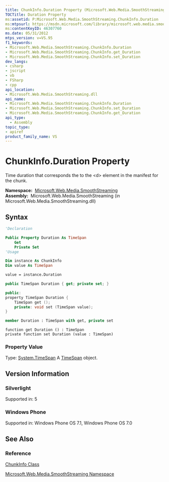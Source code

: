 ```yaml
---
title: ChunkInfo.Duration Property (Microsoft.Web.Media.SmoothStreaming)
TOCTitle: Duration Property
ms:assetid: P:Microsoft.Web.Media.SmoothStreaming.ChunkInfo.Duration
ms:mtpsurl: https://msdn.microsoft.com/library/microsoft.web.media.smoothstreaming.chunkinfo.duration(v=VS.95)
ms:contentKeyID: 46307760
ms.date: 05/31/2012
mtps_version: v=VS.95
f1_keywords:
- Microsoft.Web.Media.SmoothStreaming.ChunkInfo.Duration
- Microsoft.Web.Media.SmoothStreaming.ChunkInfo.get_Duration
- Microsoft.Web.Media.SmoothStreaming.ChunkInfo.set_Duration
dev_langs:
- csharp
- jscript
- vb
- FSharp
- cpp
api_location:
- Microsoft.Web.Media.SmoothStreaming.dll
api_name:
- Microsoft.Web.Media.SmoothStreaming.ChunkInfo.Duration
- Microsoft.Web.Media.SmoothStreaming.ChunkInfo.set_Duration
- Microsoft.Web.Media.SmoothStreaming.ChunkInfo.get_Duration
api_type:
  - Assembly
topic_type:
- apiref
product_family_name: VS
---
```


# ChunkInfo.Duration Property

Time duration that corresponds the to the \<d\> element in the manifest for the chunk.

**Namespace:**  [Microsoft.Web.Media.SmoothStreaming](microsoft-web-media-smoothstreaming-namespace_1.md)  
**Assembly:**  Microsoft.Web.Media.SmoothStreaming (in Microsoft.Web.Media.SmoothStreaming.dll)

## Syntax

```vb
'Declaration

Public Property Duration As TimeSpan
    Get
    Private Set
'Usage

Dim instance As ChunkInfo
Dim value As TimeSpan

value = instance.Duration
```

```csharp
public TimeSpan Duration { get; private set; }
```

```cpp
public:
property TimeSpan Duration {
    TimeSpan get ();
    private: void set (TimeSpan value);
}
```

``` fsharp
member Duration : TimeSpan with get, private set
```

```jscript
function get Duration () : TimeSpan
private function set Duration (value : TimeSpan)
```

### Property Value

Type: [System.TimeSpan](https://msdn.microsoft.com/library/269ew577\(v=vs.95\))  
A [TimeSpan](https://msdn.microsoft.com/library/269ew577\(v=vs.95\)) object.

## Version Information

### Silverlight

Supported in: 5  

### Windows Phone

Supported in: Windows Phone OS 7.1, Windows Phone OS 7.0  

## See Also

### Reference

[ChunkInfo Class](chunkinfo-class-microsoft-web-media-smoothstreaming_1.md)

[Microsoft.Web.Media.SmoothStreaming Namespace](microsoft-web-media-smoothstreaming-namespace_1.md)

